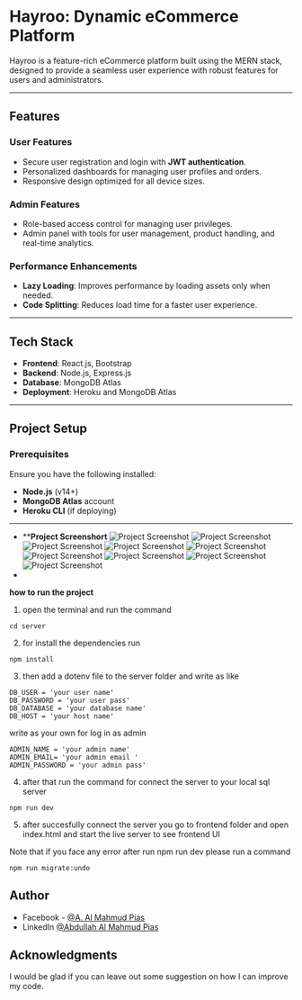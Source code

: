 # **Hayroo: Dynamic eCommerce Platform**

Hayroo is a feature-rich eCommerce platform built using the MERN stack, designed to provide a seamless user experience with robust features for users and administrators.

---


## **Features**

### User Features
- Secure user registration and login with **JWT authentication**.
- Personalized dashboards for managing user profiles and orders.
- Responsive design optimized for all device sizes.

### Admin Features
- Role-based access control for managing user privileges.
- Admin panel with tools for user management, product handling, and real-time analytics.

### Performance Enhancements
- **Lazy Loading**: Improves performance by loading assets only when needed.
- **Code Splitting**: Reduces load time for a faster user experience.

---

## **Tech Stack**
- **Frontend**: React.js, Bootstrap  
- **Backend**: Node.js, Express.js  
- **Database**: MongoDB Atlas  
- **Deployment**: Heroku and MongoDB Atlas  

---

## **Project Setup**

### Prerequisites
Ensure you have the following installed:
- **Node.js** (v14+)
- **MongoDB Atlas** account
- **Heroku CLI** (if deploying)

---
- ****Project Screenshort**
![Project Screenshot](https://github.com/almahmudpias/Hayroo-A-Modern-eCommerce-Website/blob/main/Screenshot%20(128)%20(1).png)
![Project Screenshot](https://github.com/almahmudpias/Hayroo-A-Modern-eCommerce-Website/blob/main/Screenshot%20(129)%20(1).png)
![Project Screenshot](https://github.com/almahmudpias/Hayroo-A-Modern-eCommerce-Website/blob/main/Screenshot%20(130).png)
![Project Screenshot](https://github.com/almahmudpias/Hayroo-A-Modern-eCommerce-Website/blob/main/Screenshot%20(131).png)
![Project Screenshot](https://github.com/almahmudpias/Hayroo-A-Modern-eCommerce-Website/blob/main/Screenshot%20(134).png)
![Project Screenshot](https://github.com/almahmudpias/Hayroo-A-Modern-eCommerce-Website/blob/main/Screenshot%20(138)%20(1)%20(1).png)
![Project Screenshot](https://github.com/almahmudpias/Hayroo-A-Modern-eCommerce-Website/blob/main/Screenshot%20(120).png)
![Project Screenshot](https://github.com/almahmudpias/Hayroo-A-Modern-eCommerce-Website/blob/main/Screenshot%20(123).png)
![Project Screenshot](https://github.com/almahmudpias/Hayroo-A-Modern-eCommerce-Website/blob/main/Screenshot%20(126)%20(1)%20(1).png)
- 
**how to run the project**

1. open the terminal and run the command
```
cd server
```
2. for install the dependencies run
```
npm install
```
3. then add a dotenv file to the server folder and write as like 

```
DB_USER = 'your user name'
DB_PASSWORD = 'your user pass'
DB_DATABASE = 'your database name'
DB_HOST = 'your host name'

```
write as your own for log in as admin
```
ADMIN_NAME = 'your admin name'
ADMIN_EMAIL= 'your admin email '
ADMIN_PASSWORD = 'your admin pass'

```
4. after that run the command for connect the server to your local sql server
```
npm run dev
```

5. after succesfully connect the server you go to frontend folder and open index.html and start the live server to see frontend UI


Note that if you face any error after run npm run dev
please run a command 
```
npm run migrate:undo
```



## Author

- Facebook - [@A. Al Mahmud Pias](https://www.facebook.com/pias.al.mahmud)
- LinkedIn [@Abdullah Al Mahmud Pias](https://www.linkedin.com/in/almahmudpias/)

## Acknowledgments

I would be glad if you can leave out some suggestion on how I can improve my code.
